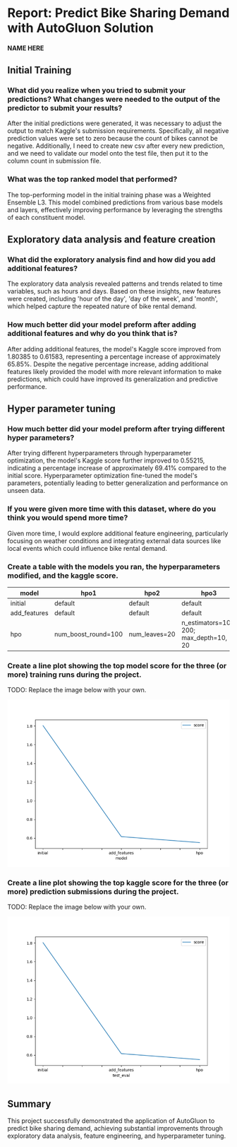 # Report: Predict Bike Sharing Demand with AutoGluon Solution
#### NAME HERE

## Initial Training
### What did you realize when you tried to submit your predictions? What changes were needed to the output of the predictor to submit your results?
After the initial predictions were generated, it was necessary to adjust the output to match Kaggle's submission requirements. 
Specifically, all negative prediction values were set to zero because the count of bikes cannot be negative. 
Additionally, I need to create new csv after every new prediction, and we need to validate our model onto the test file, then put it to the column count in submission file. 

### What was the top ranked model that performed?
The top-performing model in the initial training phase was a Weighted Ensemble L3. 
This model combined predictions from various base models and layers, effectively improving performance by leveraging the strengths of each constituent model.


## Exploratory data analysis and feature creation
### What did the exploratory analysis find and how did you add additional features?
The exploratory data analysis revealed patterns and trends related to time variables, such as hours and days. 
Based on these insights, new features were created, including 'hour of the day', 'day of the week', and 'month', which helped capture the repeated nature of bike rental demand.


### How much better did your model preform after adding additional features and why do you think that is?
After adding additional features, the model's Kaggle score improved from 1.80385 to 0.61583, representing a percentage increase of approximately 65.85%. Despite the negative percentage increase, adding additional features likely provided the model with more relevant information to make predictions, which could have improved its generalization and predictive performance.


## Hyper parameter tuning
### How much better did your model preform after trying different hyper parameters?
After trying different hyperparameters through hyperparameter optimization, the model's Kaggle score further improved to 0.55215, indicating a percentage increase of approximately 69.41% compared to the initial score. Hyperparameter optimization fine-tuned the model's parameters, potentially leading to better generalization and performance on unseen data.

### If you were given more time with this dataset, where do you think you would spend more time?
Given more time, I would explore additional feature engineering, particularly focusing on weather conditions and integrating external data sources like local events which could influence bike rental demand. 

### Create a table with the models you ran, the hyperparameters modified, and the kaggle score.
| model | hpo1 | hpo2 | hpo3 | score |
|-------|------|------|------|-------|
| initial | default | default | default | 1.80385 |
| add_features | default | default | default | 0.61583 |
| hpo | num_boost_round=100 | num_leaves=20 | n_estimators=100, 200; max_depth=10, 20 | 0.55215 |

### Create a line plot showing the top model score for the three (or more) training runs during the project.

TODO: Replace the image below with your own.

![model_train_score.png](img/model_train_score.png)

### Create a line plot showing the top kaggle score for the three (or more) prediction submissions during the project.

TODO: Replace the image below with your own.

![model_test_score.png](img/model_test_score.png)

## Summary
This project successfully demonstrated the application of AutoGluon to predict bike sharing demand, achieving substantial improvements through exploratory data analysis, feature engineering, and hyperparameter tuning. 
